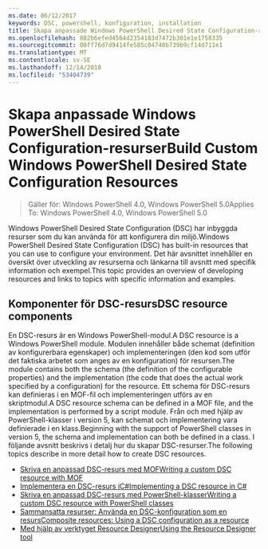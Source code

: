 ```yaml
---
ms.date: 06/12/2017
keywords: DSC, powershell, konfiguration, installation
title: Skapa anpassade Windows PowerShell Desired State Configuration-resurser
ms.openlocfilehash: 882b6efed4564d2354183d7472b301e1e1758335
ms.sourcegitcommit: 00ff76d7d9414fe585c04740b739b9cf14d711e1
ms.translationtype: MT
ms.contentlocale: sv-SE
ms.lasthandoff: 12/14/2018
ms.locfileid: "53404739"
---
```

# <a name="build-custom-windows-powershell-desired-state-configuration-resources"></a><span data-ttu-id="f7b3a-103">Skapa anpassade Windows PowerShell Desired State Configuration-resurser</span><span class="sxs-lookup"><span data-stu-id="f7b3a-103">Build Custom Windows PowerShell Desired State Configuration Resources</span></span>

> <span data-ttu-id="f7b3a-104">Gäller för: Windows PowerShell 4.0, Windows PowerShell 5.0</span><span class="sxs-lookup"><span data-stu-id="f7b3a-104">Applies To: Windows PowerShell 4.0, Windows PowerShell 5.0</span></span>

<span data-ttu-id="f7b3a-105">Windows PowerShell Desired State Configuration (DSC) har inbyggda resurser som du kan använda för att konfigurera din miljö.</span><span class="sxs-lookup"><span data-stu-id="f7b3a-105">Windows PowerShell Desired State Configuration (DSC) has built-in resources that you can use to configure your environment.</span></span> <span data-ttu-id="f7b3a-106">Det här avsnittet innehåller en översikt över utveckling av resurserna och länkarna till avsnitt med specifik information och exempel.</span><span class="sxs-lookup"><span data-stu-id="f7b3a-106">This topic provides an overview of developing resources and links to topics with specific information and examples.</span></span>

## <a name="dsc-resource-components"></a><span data-ttu-id="f7b3a-107">Komponenter för DSC-resurs</span><span class="sxs-lookup"><span data-stu-id="f7b3a-107">DSC resource components</span></span>

<span data-ttu-id="f7b3a-108">En DSC-resurs är en Windows PowerShell-modul.</span><span class="sxs-lookup"><span data-stu-id="f7b3a-108">A DSC resource is a Windows PowerShell module.</span></span> <span data-ttu-id="f7b3a-109">Modulen innehåller både schemat (definition av konfigurerbara egenskaper) och implementeringen (den kod som utför det faktiska arbetet som anges av en konfiguration) för resursen.</span><span class="sxs-lookup"><span data-stu-id="f7b3a-109">The module contains both the schema (the definition of the configurable properties) and the implementation (the code that does the actual work specified by a configuration) for the resource.</span></span> <span data-ttu-id="f7b3a-110">Ett schema för DSC-resurs kan definieras i en MOF-fil och implementeringen utförs av en skriptmodul.</span><span class="sxs-lookup"><span data-stu-id="f7b3a-110">A DSC resource schema can be defined in a MOF file, and the implementation is performed by a script module.</span></span> <span data-ttu-id="f7b3a-111">Från och med hjälp av PowerShell-klasser i version 5, kan schemat och implementering vara definierade i en klass.</span><span class="sxs-lookup"><span data-stu-id="f7b3a-111">Beginning with the support of PowerShell classes in version 5, the schema and implementation can both be defined in a class.</span></span> <span data-ttu-id="f7b3a-112">I följande avsnitt beskrivs i detalj hur du skapar DSC-resurser.</span><span class="sxs-lookup"><span data-stu-id="f7b3a-112">The following topics describe in more detail how to create DSC resources.</span></span>

* [<span data-ttu-id="f7b3a-113">Skriva en anpassad DSC-resurs med MOF</span><span class="sxs-lookup"><span data-stu-id="f7b3a-113">Writing a custom DSC resource with MOF</span></span>](authoringResourceMOF.md)
* [<span data-ttu-id="f7b3a-114">Implementera en DSC-resurs iC#</span><span class="sxs-lookup"><span data-stu-id="f7b3a-114">Implementing a DSC resource in C#</span></span>](authoringResourceMofCS.md)
* [<span data-ttu-id="f7b3a-115">Skriva en anpassad DSC-resurs med PowerShell-klasser</span><span class="sxs-lookup"><span data-stu-id="f7b3a-115">Writing a custom DSC resource with PowerShell classes</span></span>](authoringResourceClass.md)
* [<span data-ttu-id="f7b3a-116">Sammansatta resurser: Använda en DSC-konfiguration som en resurs</span><span class="sxs-lookup"><span data-stu-id="f7b3a-116">Composite resources: Using a DSC configuration as a resource</span></span>](authoringResourceComposite.md)
* [<span data-ttu-id="f7b3a-117">Med hjälp av verktyget Resource Designer</span><span class="sxs-lookup"><span data-stu-id="f7b3a-117">Using the Resource Designer tool</span></span>](../authoringResourceMofDesigner.md)
